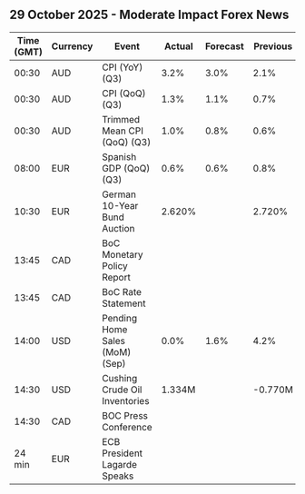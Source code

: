 ## 29 October 2025 - Moderate Impact Forex News

| Time (GMT) | Currency | Event | Actual | Forecast | Previous |
|------|----------|-------|--------|----------|----------|
| 00:30 | AUD | CPI (YoY) (Q3) | 3.2% | 3.0% | 2.1% |
| 00:30 | AUD | CPI (QoQ) (Q3) | 1.3% | 1.1% | 0.7% |
| 00:30 | AUD | Trimmed Mean CPI (QoQ) (Q3) | 1.0% | 0.8% | 0.6% |
| 08:00 | EUR | Spanish GDP (QoQ) (Q3) | 0.6% | 0.6% | 0.8% |
| 10:30 | EUR | German 10-Year Bund Auction | 2.620% |  | 2.720% |
| 13:45 | CAD | BoC Monetary Policy Report |  |  |  |
| 13:45 | CAD | BoC Rate Statement |  |  |  |
| 14:00 | USD | Pending Home Sales (MoM) (Sep) | 0.0% | 1.6% | 4.2% |
| 14:30 | USD | Cushing Crude Oil Inventories | 1.334M |  | -0.770M |
| 14:30 | CAD | BOC Press Conference |  |  |  |
| 24 min | EUR | ECB President Lagarde Speaks |  |  |  |
